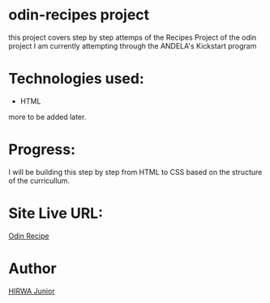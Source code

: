 # odin-recipes project

this project covers step by step attemps of the Recipes Project of the odin project I am currently attempting through the ANDELA's Kickstart program

# Technologies used:

- HTML

more to be added later.

# Progress:

I will be building this step by step from HTML to CSS based on the structure of the curricullum.

# Site Live URL:

[Odin Recipe](https://odin-recipees-hj.netlify.app/)

# Author

[HIRWA Junior]()
